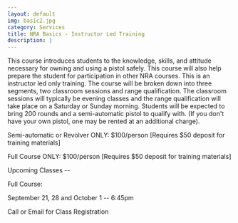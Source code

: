 ```yaml
---
layout: default
img: basic2.jpg
category: Services
title: NRA Basics - Instructor Led Training
description: |
---
```

This course introduces students to the knowledge, skills, and attitude necessary for owning and using a pistol safely. This course will also help prepare the student for participation in other NRA courses. This is an instructor led only training. The course will be broken down into three segments, two classroom sessions and range qualification.  The classroom sessions will typically be evening classes and the range qualification will take place on a Saturday or Sunday morning.  Students will be expected to bring 200 rounds and a semi-automatic pistol to qualify with. (If you don't have your own pistol, one may be rented at an additional charge).  

     
Semi-automatic or Revolver ONLY: $100/person [Requires $50 deposit for training materials]

Full Course ONLY:  $100/person  [Requires $50 deposit for training materials]



Upcoming Classes -- 

Full Course: 

September 21, 28 and October 1 -- 6:45pm


Call or Email for Class Registration
